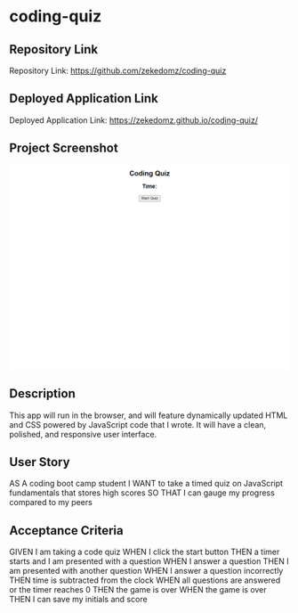 # coding-quiz

## Repository Link
Repository Link: https://github.com/zekedomz/coding-quiz

## Deployed Application Link
Deployed Application Link: https://zekedomz.github.io/coding-quiz/

## Project Screenshot
![Deployed Application Screenshot](assets/images/deployed-application.png)
## Description

This app will run in the browser, and will feature dynamically updated HTML and CSS powered by JavaScript code that I wrote. It will have a clean, polished, and responsive user interface.

## User Story

AS A coding boot camp student
I WANT to take a timed quiz on JavaScript fundamentals that stores high scores
SO THAT I can gauge my progress compared to my peers

## Acceptance Criteria

GIVEN I am taking a code quiz
WHEN I click the start button
THEN a timer starts and I am presented with a question
WHEN I answer a question
THEN I am presented with another question
WHEN I answer a question incorrectly
THEN time is subtracted from the clock
WHEN all questions are answered or the timer reaches 0
THEN the game is over
WHEN the game is over
THEN I can save my initials and score